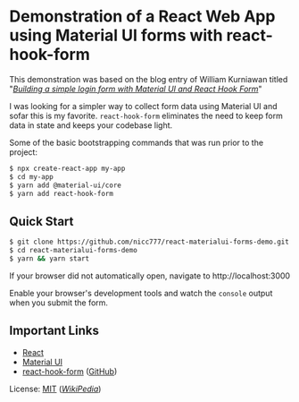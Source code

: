 # Demonstration of a React Web App using Material UI forms with react-hook-form

This demonstration was based on the blog entry of William Kurniawan titled "_[Building a simple login form with Material UI and React Hook Form](https://www.williamkurniawan.com/blog/building-a-simple-login-form-with-material-ui-and-react-hook-form)_"

I was looking for a simpler way to collect form data using Material UI and sofar this is my favorite. `react-hook-form` eliminates the need to keep form data in state and keeps your codebase light.

Some of the basic bootstrapping commands that was run prior to the project:

```bash
$ npx create-react-app my-app
$ cd my-app
$ yarn add @material-ui/core
$ yarn add react-hook-form
```

## Quick Start

```bash
$ git clone https://github.com/nicc777/react-materialui-forms-demo.git
$ cd react-materialui-forms-demo
$ yarn && yarn start
```

If your browser did not automatically open, navigate to http://localhost:3000 

Enable your browser's development tools and watch the `console` output when you submit the form.

## Important Links

* [React](https://reactjs.org/)
* [Material UI](https://material-ui.com/)
* [react-hook-form](https://react-hook-form.com/) ([GitHub](https://github.com/react-hook-form/react-hook-form))

License: [MIT](https://raw.githubusercontent.com/nicc777/react-materialui-forms-demo/main/LICENSE) (_[WikiPedia](https://en.wikipedia.org/wiki/MIT_License)_)

